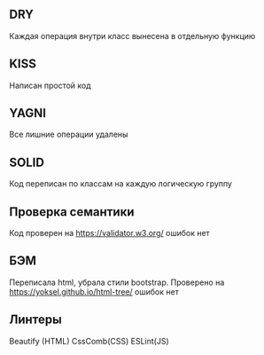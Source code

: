 ## DRY

Каждая операция внутри класс вынесена в отдельную функцию

## KISS

Написан простой код

## YAGNI

Все лишние операции удалены

## SOLID

Код переписан по классам на каждую логическую группу

## Проверка семантики

Код проверен на https://validator.w3.org/ ошибок нет

## БЭМ

Переписала html, убрала стили bootstrap. Проверено на https://yoksel.github.io/html-tree/ ошибок нет

## Линтеры

Beautify (HTML)
CssComb(CSS)
ESLint(JS)

